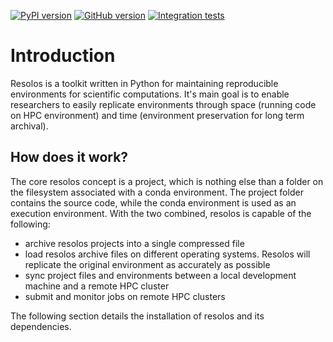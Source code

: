 [![PyPI version](https://img.shields.io/pypi/v/resolos)](https://pypi.org/project/resolos/) 
[![GitHub version](https://img.shields.io/github/v/release/nuvolos-cloud/resolos)](https://github.com/nuvolos-cloud/resolos)
[![Integration tests](https://github.com/nuvolos-cloud/resolos/actions/workflows/integration-test.yaml/badge.svg)](https://github.com/nuvolos-cloud/resolos/actions/workflows/integration-test.yaml)

# Introduction

Resolos is a toolkit written in Python for maintaining reproducible environments for scientific computations.
It's main goal is to enable researchers to easily replicate environments through space (running code on HPC environment)
and time (environment preservation for long term archival).

## How does it work?

The core resolos concept is a project, which is nothing else than a folder on the filesystem associated
with a conda environment. The project folder contains the source code, while the conda environment is 
used as an execution environment. With the two combined, resolos is capable of the following:

- archive resolos projects into a single compressed file
- load resolos archive files on different operating systems. Resolos will replicate the original environment
as accurately as possible
- sync project files and environments between a local development machine and a remote HPC cluster
- submit and monitor jobs on remote HPC clusters

The following section details the installation of resolos and its dependencies.

